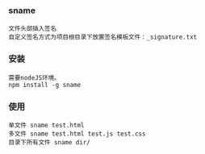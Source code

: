 ### sname
```
文件头部插入签名
自定义签名方式为项目根目录下放置签名模板文件：_signature.txt
```

### 安装
```
需要nodeJS环境。
npm install -g sname
```

### 使用
```
单文件 sname test.html
多文件 sname test.html test.js test.css
目录下所有文件 sname dir/
```